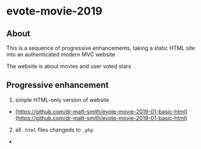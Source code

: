 # evote-movie-2019

## About
This is a sequence of progressive enhancements, taking a static HTML site into an authenticated modern MVC website

The website is about movies and user voted stars

## Progressive enhancement 

1. simple HTML-only version of website

- [https://github.com/dr-matt-smith/evote-movie-2019-01-basic-html](https://github.com/dr-matt-smith/evote-movie-2019-01-basic-html)

2. all `.html` files changeds to `.php`

- 

